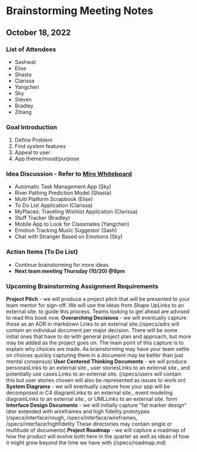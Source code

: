 # Brainstorming Meeting Notes
## October 18, 2022

### List of Attendees
- Sashwat
- Elise
- Shasta
- Clarissa
- Yangchen
- Sky
- Steven
- Bradley
- Zihang

### Goal Introduction
1. Define Problem
2. Find system features
3. Appeal to user
4. App theme/mood/purpose

### Idea Discussion - Refer to [Miro Whiteboard](https://miro.com/app/board/uXjVPMM_SJ8=/)
- Automatic Task Management App (Sky)
- River Pathing Prediction Model (Shasta)
- Multi Platform Scrapbook (Elise)
- To Do List Application (Clarissa)
- MyPlaces: Traveling Wishlist Application (Clarissa)
- Stuff Tracker (Bradley)
- Mobile App to Look for Classmates (Yangchen)
- Emotion Tracking Music Suggestor (Sash) 
- Chat with Stranger Based on Emotions (Sky)

### Action Items (To Do List)
- Continue brainstorming for more ideas
- **Next team meeting Thursday (10/20) @8pm**

### Upcoming Brainstorming Assignment Requirements
**Project Pitch** - we will produce a project pitch that will be presented to your team mentor for sign-off.  We will use the ideas from Shape UpLinks to an external site. to guide this process.  Teams looking to get ahead are advised to read this book now.
**Overarching Decisions** - we will eventually capture these as an ADR in markdown Links to an external site.(/specs/adrs will contain an individual document per major decision.  There will be some initial ones that have to do with general project plan and approach, but more may be added as the project goes on.  The main point of this capture is to explain why choices are made.  As brainstorming may have your team settle on choices quickly capturing them in a document may be better than just mental consensus) 
**User Centered Thinking Documents** - we will produce personasLinks to an external site., user storiesLinks to an external site., and potentially use cases.Links to an external site. (/specs/users will contain this but user stories chosen will also be represented as issues to work on)
**System Diagrams** - we will eventually capture how your app will be decomposed in C4 diagramLinks to an external site., event modeling diagramLinks to an external site., or UMLLinks to an external site. form
**Interface Design Documents** - we will initially capture "fat marker design" later extended with wireframes and high fidelity prototypes (/specs/interface/rough, /specs/interface/wireframes, /specs/interface/highfidelity  These directories may contain single or multitude of documents)
**Project Roadmap** - we will capture a roadmap of how the product will evolve both here in the quarter as well as ideas of how it might grow beyond the time we have with  (/specs/roadmap.md)
